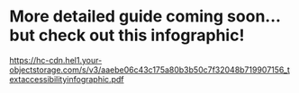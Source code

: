 # More detailed guide coming soon... but check out this infographic!

https://hc-cdn.hel1.your-objectstorage.com/s/v3/aaebe06c43c175a80b3b50c7f32048b719907156_textaccessibilityinfographic.pdf

